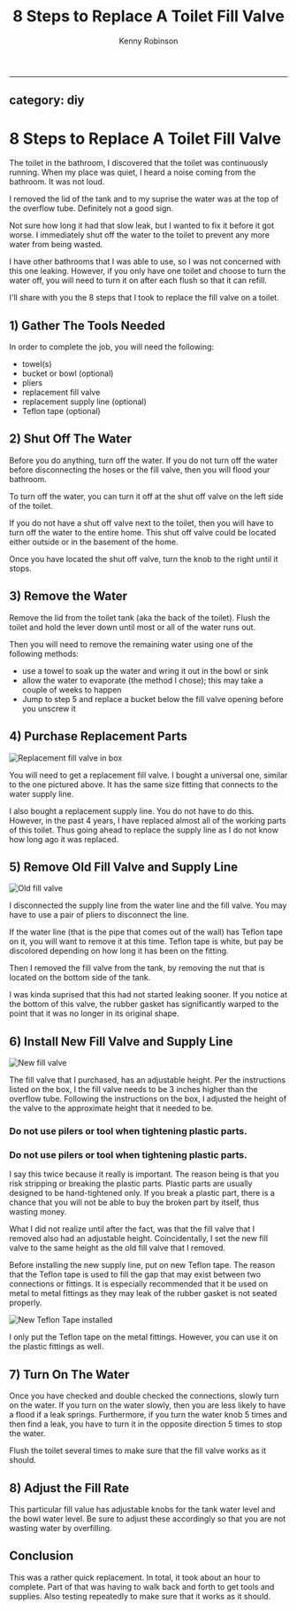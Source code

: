 ﻿---
title: 8 Steps to Replace A Toilet Fill Valve
author: Kenny Robinson
description: I cover how to replace teh fill valve on a toilet that is leaking or faulty.
keywords: toilet, fill value, toilet repair, toilet leaking, toilet fixes
posted: 2020-03-15
updated: 2020-07-08
category: diy
type: blog
---

---
category: diy
---
# 8 Steps to Replace A Toilet Fill Valve

The toilet in the bathroom, I discovered that the toilet was continuously running.
When my place was quiet, I heard a noise coming from the bathroom. It was not loud.

I removed the lid of the tank and to my suprise the water was at the top of the overflow
tube. Definitely not a good sign.

Not sure how long it had that slow leak, but I wanted
to fix it before it got worse.
I immediately shut off the water to the toilet to prevent any more water from being wasted.

I have other bathrooms that I was able to use, so I was not concerned with this one leaking.
However, if you only have one toilet and choose to turn the water off, you will need to turn
it on after each flush so that it can refill.

I'll share with you the 8 steps that I took to replace the fill valve on a toilet.

## 1) Gather The Tools Needed

In order to complete the job, you will need the following:

* towel(s)
* bucket or bowl (optional)
* pliers
* replacement fill valve
* replacement supply line (optional)
* Teflon tape (optional)

## 2) Shut Off The Water

Before you do anything, turn off the water. If you do not turn off the water before disconnecting the hoses or
the fill valve, then you will flood your bathroom.

To turn off the water, you can turn it off at the shut off valve on the left side of the toilet.

If you do not have a shut off valve next to the toilet, then you will have to turn off the water to
the entire home. This shut off valve could be located either outside or in the basement of the home.

Once you have located the shut off valve, turn the knob to the right until it stops.

## 3) Remove the Water

Remove the lid from the toilet tank (aka the back of the toilet). Flush the toilet and hold the
lever down until most or all of the water runs out.

Then you will need to remove the remaining water using one of the following methods:

* use a towel to soak up the water and wring it out in the bowl or sink
* allow the water to evaporate (the method I chose); this may take a couple of weeks to happen
* Jump to step 5 and replace a bucket below the fill valve opening before you unscrew it

## 4) Purchase Replacement Parts

![Replacement fill valve in box](/diy/2020.03.15-8-steps-to-replace-a-toilet-fill-valve/20200314_162009.jpg)

You will need to get a replacement fill valve. I bought a universal one, similar to the one
pictured above. It has the same size fitting that connects to the water supply line.

I also bought a replacement supply line. You do not have to do this. However, in the past 4 years,
I have replaced almost all of the working parts of this toilet. Thus going ahead to replace
the supply line as I do not know how long ago it was replaced.

## 5) Remove Old Fill Valve and Supply Line

![Old fill valve](/diy/2020.03.15-8-steps-to-replace-a-toilet-fill-valve/20200314_164549.jpg)

I disconnected the supply line from the water line and the fill valve. You may have to use
a pair of pliers to disconnect the line.

If the water line (that is the pipe that comes out of the wall) has Teflon tape on it, you
will want to remove it at this time. Teflon tape is white, but pay be discolored depending
on how long it has been on the fitting.

Then I removed the fill valve from the tank, by removing the nut that is located on the
bottom side of the tank.

I was kinda suprised that this had not started leaking sooner. If you notice at the bottom
of this valve, the rubber gasket has significantly warped to the point that it was no longer
in its original shape.

## 6) Install New Fill Valve and Supply Line

![New fill valve](/diy/2020.03.15-8-steps-to-replace-a-toilet-fill-valve/20200314_162111.jpg)

The fill valve that I purchased, has an adjustable height. Per the instructions listed on the box,
I the fill valve needs to be 3 inches higher than the overflow tube. Following the instructions
on the box, I adjusted the height of the valve to the approximate height that it needed to be.

### Do not use pilers or tool when tightening plastic parts.

### Do not use pilers or tool when tightening plastic parts.

I say this twice because it really is important.
The reason being is that you risk stripping or breaking the plastic parts. Plastic parts are
usually designed to be hand-tightened only. If you break a plastic part, there is a chance that
you will not be able to buy the broken part by itself, thus wasting money.

What I did not realize until after the fact, was that the fill valve that I removed also had
an adjustable height. Coincidentally, I set the new fill valve to the same height as the old fill
valve that I removed.

Before installing the new supply line, put on new Teflon tape. The reason that the Teflon tape
is used to fill the gap that may exist between two connections or fittings. It is especially
recommended that it be used on metal to metal fittings as they may leak of the rubber gasket
is not seated properly.

![New Teflon Tape installed](/diy/2020.03.15-8-steps-to-replace-a-toilet-fill-valve/20200314_163700.jpg)

I only put the Teflon tape on the metal fittings. However, you can use it on the plastic
fittings as well.

## 7) Turn On The Water

Once you have checked and double checked the connections, slowly turn on the water. If you turn
on the water slowly, then you are less likely to have a flood if a leak springs. Furthermore,
if you turn the water knob 5 times and then find a leak, you have to turn it in the opposite
direction 5 times to stop the water.

Flush the toilet several times to make sure that the fill valve works as it should.

## 8) Adjust the Fill Rate

This particular fill value has adjustable knobs for the tank water level and the bowl
water level. Be sure to adjust these accordingly so that you are not wasting water
by overfilling.

## Conclusion

This was a rather quick replacement. In total, it took about an hour to complete. Part of that
was having to walk back and forth to get tools and supplies. Also testing repeatedly to make
sure that it works as it should.
